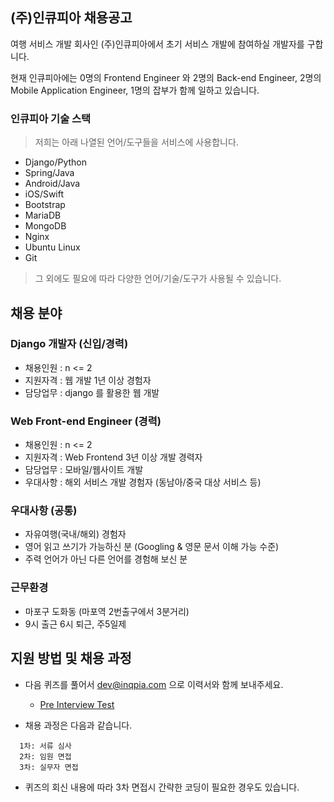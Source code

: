 ## (주)인큐피아 채용공고

여행 서비스 개발 회사인 (주)인큐피아에서 초기 서비스 개발에 참여하실 개발자를 구합니다.

현재 인큐피아에는 0명의 Frontend Engineer 와 2명의 Back-end Engineer, 2명의 Mobile Application Engineer, 1명의 잡부가 함께 일하고 있습니다. 


### 인큐피아 기술 스택

> 저희는 아래 나열된 언어/도구들을 서비스에 사용합니다. 

- Django/Python
- Spring/Java
- Android/Java
- iOS/Swift
- Bootstrap
- MariaDB
- MongoDB
- Nginx
- Ubuntu Linux
- Git

> 그 외에도 필요에 따라 다양한 언어/기술/도구가 사용될 수 있습니다.
 

## 채용 분야


### Django 개발자 (신입/경력)

- 채용인원 : n <= 2
- 지원자격 : 웹 개발 1년 이상 경험자
- 담당업무 : django 를 활용한 웹 개발

### Web Front-end Engineer (경력)

- 채용인원 : n <= 2
- 지원자격 : Web Frontend 3년 이상 개발 경력자
- 담당업무 : 모바일/웹사이트 개발 
- 우대사항 : 해외 서비스 개발 경험자 (동남아/중국 대상 서비스 등)

### 우대사항 (공통)

- 자유여행(국내/해외) 경험자
- 영어 읽고 쓰기가 가능하신 분 (Googling & 영문 문서 이해 가능 수준)
- 주력 언어가 아닌 다른 언어를 경험해 보신 분


### 근무환경

- 마포구 도화동 (마포역 2번출구에서 3분거리) 
- 9시 출근 6시 퇴근, 주5일제


## 지원 방법 및 채용 과정

- 다음 퀴즈를 풀어서 dev@inqpia.com 으로 이력서와 함께 보내주세요. 
  - [Pre Interview Test](QUIZ.md)


- 채용 과정은 다음과 같습니다.

```
  1차: 서류 심사 
  2차: 임원 면접
  3차: 실무자 면접 
```

- 퀴즈의 회신 내용에 따라 3차 면접시 간략한 코딩이 필요한 경우도 있습니다.
